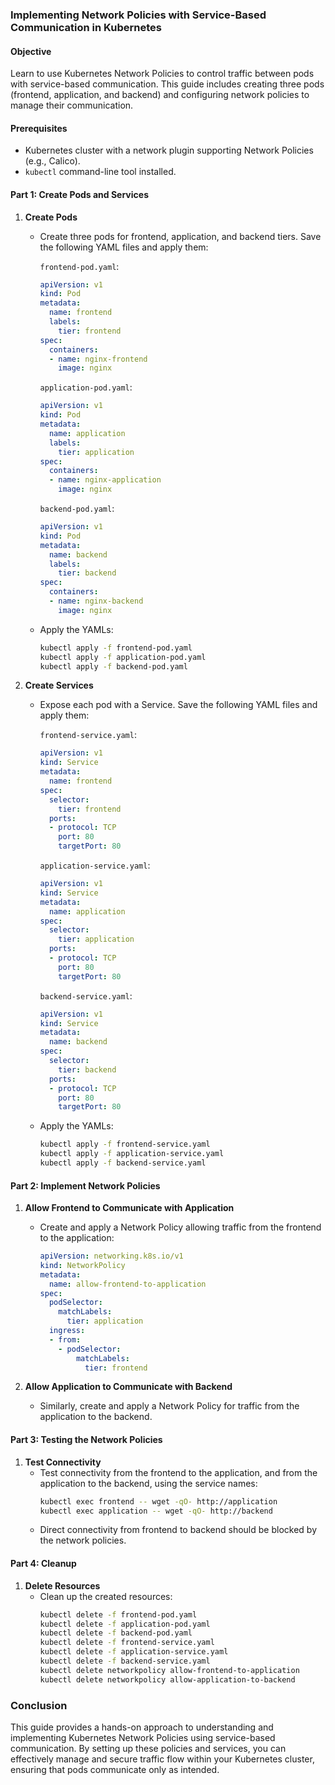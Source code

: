 ### Implementing Network Policies with Service-Based Communication in Kubernetes

#### Objective
Learn to use Kubernetes Network Policies to control traffic between pods with service-based communication. This guide includes creating three pods (frontend, application, and backend) and configuring network policies to manage their communication.

#### Prerequisites
- Kubernetes cluster with a network plugin supporting Network Policies (e.g., Calico).
- `kubectl` command-line tool installed.

#### Part 1: Create Pods and Services

1. **Create Pods**
   - Create three pods for frontend, application, and backend tiers. Save the following YAML files and apply them:

     `frontend-pod.yaml`:
     ```yaml
     apiVersion: v1
     kind: Pod
     metadata:
       name: frontend
       labels:
         tier: frontend
     spec:
       containers:
       - name: nginx-frontend
         image: nginx
     ```
     `application-pod.yaml`:
     ```yaml
     apiVersion: v1
     kind: Pod
     metadata:
       name: application
       labels:
         tier: application
     spec:
       containers:
       - name: nginx-application
         image: nginx
     ```
     `backend-pod.yaml`:
     ```yaml
     apiVersion: v1
     kind: Pod
     metadata:
       name: backend
       labels:
         tier: backend
     spec:
       containers:
       - name: nginx-backend
         image: nginx
     ```
   - Apply the YAMLs:
     ```bash
     kubectl apply -f frontend-pod.yaml
     kubectl apply -f application-pod.yaml
     kubectl apply -f backend-pod.yaml
     ```

2. **Create Services**
   - Expose each pod with a Service. Save the following YAML files and apply them:

     `frontend-service.yaml`:
     ```yaml
     apiVersion: v1
     kind: Service
     metadata:
       name: frontend
     spec:
       selector:
         tier: frontend
       ports:
       - protocol: TCP
         port: 80
         targetPort: 80
     ```
     `application-service.yaml`:
     ```yaml
     apiVersion: v1
     kind: Service
     metadata:
       name: application
     spec:
       selector:
         tier: application
       ports:
       - protocol: TCP
         port: 80
         targetPort: 80
     ```
     `backend-service.yaml`:
     ```yaml
     apiVersion: v1
     kind: Service
     metadata:
       name: backend
     spec:
       selector:
         tier: backend
       ports:
       - protocol: TCP
         port: 80
         targetPort: 80
     ```
   - Apply the YAMLs:
     ```bash
     kubectl apply -f frontend-service.yaml
     kubectl apply -f application-service.yaml
     kubectl apply -f backend-service.yaml
     ```

#### Part 2: Implement Network Policies

1. **Allow Frontend to Communicate with Application**
   - Create and apply a Network Policy allowing traffic from the frontend to the application:
     ```yaml
     apiVersion: networking.k8s.io/v1
     kind: NetworkPolicy
     metadata:
       name: allow-frontend-to-application
     spec:
       podSelector:
         matchLabels:
           tier: application
       ingress:
       - from:
         - podSelector:
             matchLabels:
               tier: frontend
     ```
   
2. **Allow Application to Communicate with Backend**
   - Similarly, create and apply a Network Policy for traffic from the application to the backend.

#### Part 3: Testing the Network Policies

1. **Test Connectivity**
   - Test connectivity from the frontend to the application, and from the application to the backend, using the service names:
     ```bash
     kubectl exec frontend -- wget -qO- http://application
     kubectl exec application -- wget -qO- http://backend
     ```
   - Direct connectivity from frontend to backend should be blocked by the network policies.

#### Part 4: Cleanup

1. **Delete Resources**
   - Clean up the created resources:
     ```bash
     kubectl delete -f frontend-pod.yaml
     kubectl delete -f application-pod.yaml
     kubectl delete -f backend-pod.yaml
     kubectl delete -f frontend-service.yaml
     kubectl delete -f application-service.yaml
     kubectl delete -f backend-service.yaml
     kubectl delete networkpolicy allow-frontend-to-application
     kubectl delete networkpolicy allow-application-to-backend
     ```

### Conclusion
This guide provides a hands-on approach to understanding and implementing Kubernetes Network Policies using service-based communication. By setting up these policies and services, you can effectively manage and secure traffic flow within your Kubernetes cluster, ensuring that pods communicate only as intended.
